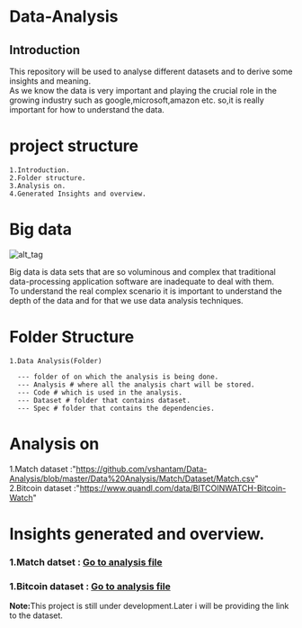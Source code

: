 # Data-Analysis
## Introduction
This repository will be used to analyse different datasets and to derive some insights and meaning.<br>
As we know the data is very important and playing the crucial role in the growing industry such as google,microsoft,amazon etc.
so,it is really important for how to understand the data.

# project structure

    1.Introduction.
    2.Folder structure.
    3.Analysis on.
    4.Generated Insights and overview.
    
# Big data
![alt_tag](http://www.pcquest.com/wp-content/uploads/2016/11/yourstory_BigData.jpg)

Big data is data sets that are so voluminous and complex that traditional data-processing application software are inadequate to deal with them.<br>
To understand the real complex scenario it is important to understand the depth of  the data and for that we use data analysis techniques.

# Folder Structure

    1.Data Analysis(Folder)
      
      --- folder of on which the analysis is being done.
      --- Analysis # where all the analysis chart will be stored.
      --- Code # which is used in the analysis.
      --- Dataset # folder that contains dataset.
      --- Spec # folder that contains the dependencies.
      
# Analysis on  
1.Match dataset :"https://github.com/vshantam/Data-Analysis/blob/master/Data%20Analysis/Match/Dataset/Match.csv"
2.Bitcoin dataset :"https://www.quandl.com/data/BITCOINWATCH-Bitcoin-Watch"

# Insights generated and overview.
 ### 1.Match datset : [Go to analysis file](./analysismatch.MD)
 ### 1.Bitcoin dataset : [Go to analysis file](./analysisbitcoin.MD)

<b>Note:</b>This project is still under development.Later i will be providing the link to the dataset.
